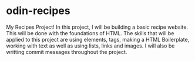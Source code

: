 # odin-recipes
My Recipes Project! 
In this project, I will be building a basic recipe website. This will be done with the foundations of HTML. The skills that will be applied to this project are using elements, tags, making a HTML Boilerplate, working with text as well as using lists, links and images. I will also be writting commit messages throughout the project. 